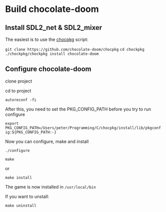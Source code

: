 # Build chocolate-doom

## Install SDL2_net & SDL2_mixer
The easiest is to use the [chocpkg](https://github.com/chocolate-doom/chocpkg) script:

`git clone https://github.com/chocolate-doom/chocpkg`
`cd chockpkg`
`./chockpkg/chockpkg install chocolate-doom`

## Configure chocolate-doom
clone project

cd to project

`autoreconf -fi`

After this, you need to set the PKG_CONFIG_PATH before you try to run configure

`export PKG_CONFIG_PATH=/Users/peter/Programming/C/chocpkg/install/lib/pkgconfig:${PKG_CONFIG_PATH:-}`

Now you can configure, make and install

`./configure`

`make`

or

`make install`

The game is now installed in `/usr/local/bin`

If you want to unstall:

`make uninstall`
